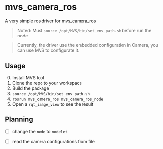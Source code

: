 # mvs_camera_ros
A very simple ros driver for mvs_camera_ros

> Noted: Must `source /opt/MVS/bin/set_env_path.sh` before run the node


> Currently, the driver use the embedded configuration in Camera, you can use MVS to configurate it.

## Usage

0. Install MVS tool
1. Clone the repo to your workspace
2. Build the package
3. `source /opt/MVS/bin/set_env_path.sh`
4. `rosrun mvs_camera_ros mvs_camera_ros_node`
5. Open a `rqt_image_view` to see the result


## Planning

- [ ] change the `node` to `nodelet`
- [ ] read the camera configurations from file

